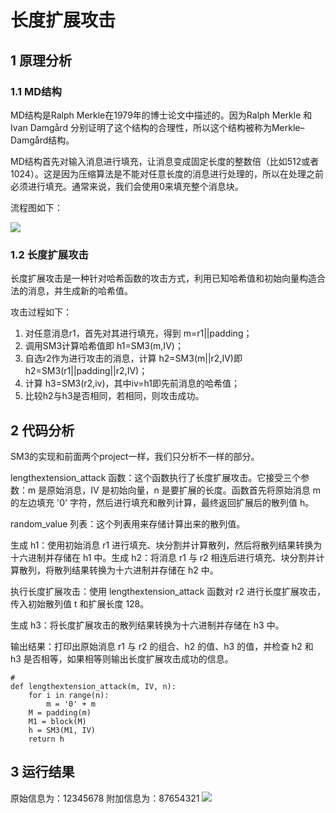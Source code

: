 # 长度扩展攻击

## 1 原理分析
### 1.1 MD结构
MD结构是Ralph Merkle在1979年的博士论文中描述的。因为Ralph Merkle 和 Ivan Damgård 分别证明了这个结构的合理性，所以这个结构被称为Merkle–Damgård结构。

MD结构首先对输入消息进行填充，让消息变成固定长度的整数倍（比如512或者1024）。这是因为压缩算法是不能对任意长度的消息进行处理的，所以在处理之前必须进行填充。通常来说，我们会使用0来填充整个消息块。

流程图如下：

![](https://th.bing.com/th/id/OIP.x6-foi1hWl7EXAVvHF0EbwHaCi?w=301&h=120&c=7&r=0&o=5&dpr=1.5&pid=1.7)

### 1.2 长度扩展攻击

长度扩展攻击是一种针对哈希函数的攻击方式，利用已知哈希值和初始向量构造合法的消息，并生成新的哈希值。

攻击过程如下：
1. 对任意消息r1，首先对其进行填充，得到 m=r1||padding；
2. 调用SM3计算哈希值即 h1=SM3(m,IV)；
3. 自选r2作为进行攻击的消息，计算 h2=SM3(m||r2,IV)即h2=SM3(r1||padding||r2,IV)；
4. 计算 h3=SM3(r2,iv)，其中iv=h1即先前消息的哈希值；
5. 比较h2与h3是否相同，若相同，则攻击成功。

## 2 代码分析
SM3的实现和前面两个project一样，我们只分析不一样的部分。

lengthextension_attack 函数：这个函数执行了长度扩展攻击。它接受三个参数：m 是原始消息，IV 是初始向量，n 是要扩展的长度。函数首先将原始消息 m 的左边填充 '0' 字符，然后进行填充和散列计算，最终返回扩展后的散列值 h。

random_value 列表：这个列表用来存储计算出来的散列值。

生成 h1：使用初始消息 r1 进行填充、块分割并计算散列，然后将散列结果转换为十六进制并存储在 h1 中。生成 h2：将消息 r1 与 r2 相连后进行填充、块分割并计算散列，将散列结果转换为十六进制并存储在 h2 中。

执行长度扩展攻击：使用 lengthextension_attack 函数对 r2 进行长度扩展攻击，传入初始散列值 t 和扩展长度 128。

生成 h3：将长度扩展攻击的散列结果转换为十六进制并存储在 h3 中。

输出结果：打印出原始消息 r1 与 r2 的组合、h2 的值、h3 的值，并检查 h2 和 h3 是否相等，如果相等则输出长度扩展攻击成功的信息。
```
# 
def lengthextension_attack(m, IV, n):
    for i in range(n):
        m = '0' + m
    M = padding(m)
    M1 = block(M)
    h = SM3(M1, IV)
    return h
```
## 3 运行结果
原始信息为：12345678
附加信息为：87654321
![](https://img1.imgtp.com/2023/08/02/LGZoKhlN.png)